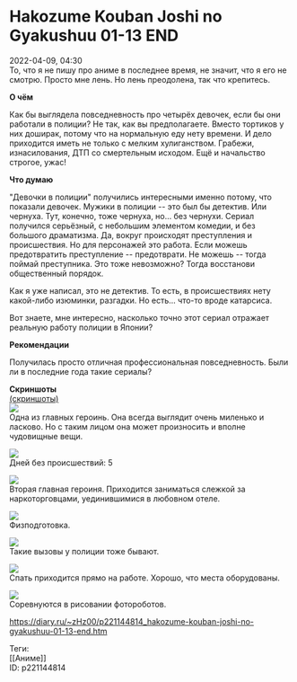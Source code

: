 Hakozume Kouban Joshi no Gyakushuu 01-13 END
=============================================

   
 2022-04-09, 04:30   
  То, что я не пишу про аниме в последнее время, не значит, что я его не смотрю. Просто мне лень. Но лень преодолена, так что крепитесь.   
   
  **О чём**    
   
 Как бы выглядела повседневность про четырёх девочек, если бы они работали в полиции? Не так, как вы предполагаете. Вместо тортиков у них доширак, потому что на нормальную еду нету времени. И дело приходится иметь не только с мелким хулиганством. Грабежи, изнасилования, ДТП со смертельным исходом. Ещё и начальство строгое, ужас!   
   
  **Что думаю**    
   
 "Девочки в полиции" получились интересными именно потому, что показали девочек. Мужики в полиции -- это был бы детектив. Или чернуха. Тут, конечно, тоже чернуха, но... без чернухи. Сериал получился серьёзный, с небольшим элементом комедии, и без большого драматизма. Да, вокруг происходят преступления и происшествия. Но для персонажей это работа. Если можешь предотвратить преступление -- предотврати. Не можешь -- тогда поймай преступника. Это тоже невозможно? Тогда восстанови общественный порядок.   
   
 Как я уже написал, это не детектив. То есть, в происшествиях нету какой-либо изюминки, разгадки. Но есть... что-то вроде катарсиса.   
   
 Вот знаете, мне интересно, насколько точно этот сериал отражает реальную работу полиции в Японии?   
   
  **Рекомендации**    
   
 Получилась просто отличная профессиональная повседневность. Были ли в последние года такие сериалы?   
   
  **Скриншоты**    
  [(скриншоты)](https://zHz00.diary.ru/p221144814.htm?index=1#linkmore221144814m1)       
  [![](https://i.yapx.ru/RkZvMl.png)](https://yapx.ru/v/RkZvM)    
 Одна из главных героинь. Она всегда выглядит очень миленько и ласково. Но с таким лицом она может произносить и вполне чудовищные вещи.   
   
  [![](https://i.yapx.ru/RkZvNl.png)](https://yapx.ru/v/RkZvN)    
 Дней без происшествий: 5   
   
  [![](https://i.yapx.ru/RkZvOl.png)](https://yapx.ru/v/RkZvO)    
 Вторая главная героиня. Приходится заниматься слежкой за наркоторговцами, уединившимися в любовном отеле.   
   
  [![](https://i.yapx.ru/RkZvPl.png)](https://yapx.ru/v/RkZvP)    
 Физподготовка.   
   
  [![](https://i.yapx.ru/RkZvQl.png)](https://yapx.ru/v/RkZvQ)    
 Такие вызовы у полиции тоже бывают.   
   
  [![](https://i.yapx.ru/RkZvRl.png)](https://yapx.ru/v/RkZvR)    
 Спать приходится прямо на работе. Хорошо, что места оборудованы.   
   
  [![](https://i.yapx.ru/RkZvSl.png)](https://yapx.ru/v/RkZvS)    
 Соревнуются в рисовании фотороботов.   
      
    
 <https://diary.ru/~zHz00/p221144814_hakozume-kouban-joshi-no-gyakushuu-01-13-end.htm>   
   
 Теги:   
 [[Аниме]]   
 ID: p221144814